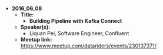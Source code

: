 - **2016_06_08**
  - **Title:**
    - **Building Pipeline with Kafka Connect**
  - **Speaker(s):**
    - Liquan Pei, Software Engineer, Confluent
  - **Meetup link:**  https://www.meetup.com/datariders/events/230137371/
